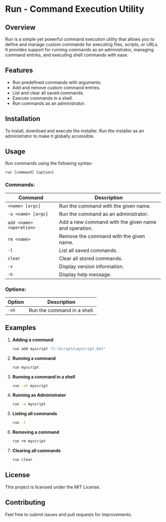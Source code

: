 # Run - Command Execution Utility

## Overview

Run is a simple yet powerful command execution utility that allows you to define and manage custom commands for executing files, scripts, or URLs. It provides support for running commands as an administrator, managing command entries, and executing shell commands with ease.

## Features

- Run predefined commands with arguments.
- Add and remove custom command entries.
- List and clear all saved commands.
- Execute commands in a shell.
- Run commands as an administrator.

## Installation

To install, download and execute the installer. Run the installer as an administrator to make it globally accessible.

## Usage

Run commands using the following syntax:

```
run [command] [option]
```

### Commands:

| Command                  | Description                                          |
| ------------------------ | ---------------------------------------------------- |
| `<name> [args]`          | Run the command with the given name.                 |
| `-a <name> [args]`       | Run the command as an administrator.                 |
| `add <name> <operation>` | Add a new command with the given name and operation. |
| `rm <name>`              | Remove the command with the given name.              |
| `-l`                     | List all saved commands.                             |
| `clear`                  | Clear all stored commands.                           |
| `-v`                     | Display version information.                         |
| `-h`                     | Display help message.                                |

### Options:

| Option | Description                 |
| ------ | --------------------------- |
| `-sh`  | Run the command in a shell. |

## Examples

1. **Adding a command**

   ```sh
   run add myscript "C:\Scripts\myscript.bat"
   ```

2. **Running a command**

   ```sh
   run myscript
   ```

3. **Running a command in a shell**

   ```sh
   run -sh myscript
   ```

4. **Running as Administrator**

   ```sh
   run -a myscript
   ```

5. **Listing all commands**

   ```sh
   run -l
   ```

6. **Removing a command**

   ```sh
   run rm myscript
   ```

7. **Clearing all commands**

   ```sh
   run clear
   ```

## License

This project is licensed under the MIT License.

## Contributing

Feel free to submit issues and pull requests for improvements.

